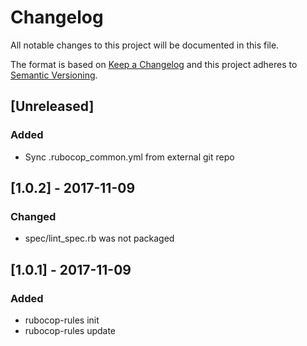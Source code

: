 # Changelog

All notable changes to this project will be documented in this file.

The format is based on [Keep a Changelog](http://keepachangelog.com/en/1.0.0/) and this project
adheres to [Semantic Versioning](http://semver.org/spec/v2.0.0.html).

## [Unreleased]

### Added

* Sync .rubocop_common.yml from external git repo

## [1.0.2] - 2017-11-09

### Changed

* spec/lint_spec.rb was not packaged

## [1.0.1] - 2017-11-09

### Added

* rubocop-rules init
* rubocop-rules update
